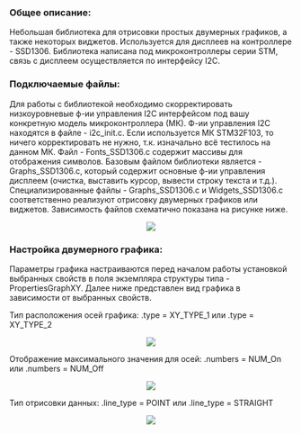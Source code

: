 ### Общее описание:
Небольшая библиотека для отрисовки простых двумерных графиков, а также некоторых виджетов. Используется для дисплеев на контроллере - SSD1306. 
Библиотека написана под микроконтроллеры серии STM, связь с дисплеем осуществляется по интерфейсу I2C.
### Подключаемые файлы:
Для работы с библиотекой необходимо скорректировать низкоуровневые ф-ии управления I2C интерфейсом под вашу конкретную модель микроконтроллера (МК). Ф-ии управления I2C находятся в файле - i2c_init.с. 
Если используется МК STM32F103, то ничего корректировать не нужно, т.к. изначально всё тестилось на данном МК. Файл - Fonts_SSD1306.с содержит массивы для отображения символов. Базовым файлом библиотеки является - Graphs_SSD1306.с, который содержит основные ф-ии управления дисплеем (очистка, выставить курсор, вывести строку текста и т.д.). Специализированные файлы - Graphs_SSD1306.с и Widgets_SSD1306.с соответственно реализуют отрисовку двумерных графиков или виджетов. Зависимость файлов схематично показана на рисунке ниже. 
<p align="center">
  <img src="https://github.com/user-attachments/assets/fdfa012a-da86-4a37-ada2-66d78cc3f5c1">
</p>

### Настройка двумерного графика:
Параметры графика настраиваются перед началом работы установкой выбранных свойств в поля экземпляра структуры типа - PropertiesGraphXY. 
Далее ниже представлен вид графика в зависимости от выбранных свойств.

Тип расположения осей графика: .type = XY_TYPE_1 или .type = XY_TYPE_2
<p align="center">
  <img src="https://github.com/user-attachments/assets/bfc33591-f67e-4d82-aa0c-bf64f3a88063">
</p>

Отображение максимального значения для осей: .numbers = NUM_On или .numbers = NUM_Off
<p align="center">
  <img src="https://github.com/user-attachments/assets/06c07e6a-1846-4018-8570-7987a8c60431">
</p> 

Тип отрисовки данных: .line_type = POINT или .line_type = STRAIGHT
<p align="center">
  <img src="https://github.com/user-attachments/assets/7207d1b0-b6b6-4033-bdc2-ce37f43eb8ef">
</p> 

